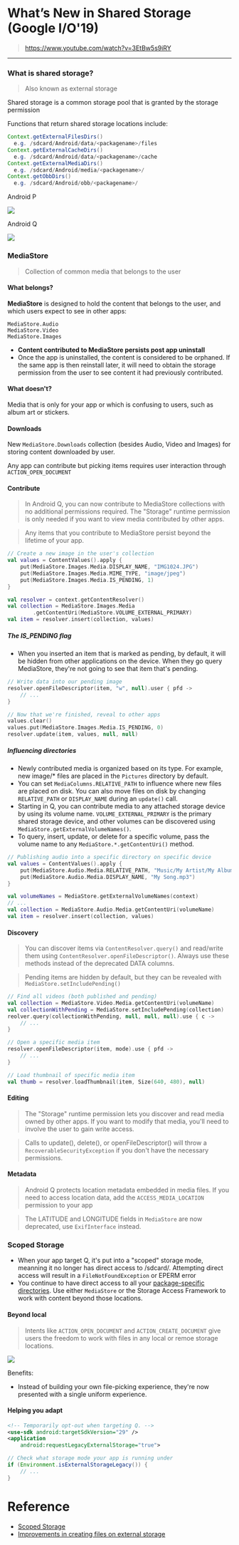 # What’s New in Shared Storage (Google I/O'19)

> https://www.youtube.com/watch?v=3EtBw5s9iRY

---

### What is shared storage?
> Also known as external storage

Shared storage is a common storage pool that is granted by the storage permission

Functions that return shared storage locations include:

```java
Context.getExternalFilesDirs()
  e.g. /sdcard/Android/data/<packagename>/files
Context.getExternalCacheDirs()
  e.g. /sdcard/Android/data/<packagename>/cache
Context.getExternalMediaDirs()
  e.g. /sdcard/Android/media/<packagename>/
Context.getObbDirs()
  e.g. /sdcard/Android/obb/<packagename>/
```

Android P

![](https://github.com/phamducminh/io19-notes/blob/master/resources/storage-android-p.png)

Android Q

![](https://github.com/phamducminh/io19-notes/blob/master/resources/storage-android-q.png)

### MediaStore
> Collection of common media that belongs to the user

#### What belongs?

**MediaStore** is designed to hold the content that belongs to the user, and which users expect to see in other apps:

    MediaStore.Audio
    MediaStore.Video
    MediaStore.Images

* **Content contributed to MediaStore persists post app uninstall**
* Once the app is uninstalled, the content is considered to be orphaned. If the same app is then reinstall later, it will need to obtain the storage permission from the user to see content it had previously contributed.

#### What doesn't?

Media that is only for your app or which is confusing to users, such as album art or stickers.

#### Downloads

New `MediaStore.Downloads` collection (besides Audio, Video and Images) for storing content downloaded by user.

Any app can contribute but picking items requires user interaction through `ACTION_OPEN_DOCUMENT`

#### Contribute

> In Android Q, you can now contribute to MediaStore collections with no additional permissions required. The "Storage" runtime permission is only needed if you want to view media contributed by other apps.

> Any items that you contribute to MediaStore persist beyond the lifetime of your app.

```kotlin
// Create a new image in the user's collection
val values = ContentValues().apply {
    put(MediaStore.Images.Media.DISPLAY_NAME, "IMG1024.JPG")
    put(MediaStore.Images.Media.MIME_TYPE, "image/jpeg")
    put(MediaStore.Images.Media.IS_PENDING, 1)
}

val resolver = context.getContentResolver()
val collection = MediaStore.Images.Media
        .getContentUri(MediaStore.VOLUME_EXTERNAL_PRIMARY)
val item = resolver.insert(collection, values)
```

##### The IS_PENDING flag

* When you inserted an item that is marked as pending, by default, it will be hidden from other applications on the device. When they go query MediaStore, they're not going to see that item that's pending.

```kotlin
// Write data into our pending image
resolver.openFileDescriptor(item, "w", null).user { pfd -> 
    // ...
}

// Now that we're finished, reveal to other apps
values.clear()
values.put(MediaStore.Images.Media.IS_PENDING, 0)
resolver.update(item, values, null, null)
```

##### Influencing directories

* Newly contributed media is organized based on its type. For example, new image/* files are placed in the `Pictures` directory by default.
* You can set `MediaColumns.RELATIVE_PATH` to influence where new files are placed on disk. You can also move files on disk by changing `RELATIVE_PATH` or `DISPLAY_NAME` during an `update()` call.
* Starting in Q, you can contribute media to any attached storage device by using its volume name. `VOLUME_EXTERNAL_PRIMARY` is the primary shared storage device, and other volumes can be discovered using `MediaStore.getExternalVolumeNames()`.
* To query, insert, update, or delete for a specific volume, pass the volume name to any `MediaStore.*.getContentUri()` method.

```kotlin
// Publishing audio into a specific directory on specific device
val values = ContentValues().apply {
    put(MediaStore.Audio.Media.RELATIVE_PATH, "Music/My Artist/My Album")
    put(MediaStore.Audio.Media.DISPLAY_NAME, "My Song.mp3")
}

val volumeNames = MediaStore.getExternalVolumeNames(context)
// ...
val collection = MediaStore.Audio.Media.getContentUri(volumeName)
val item = resolver.insert(collection, values)
```

#### Discovery

> You can discover items via `ContentResolver.query()` and read/write them using `ContentResolver.openFileDescriptor()`. Always use these methods instead of the deprecated DATA columns.

> Pending items are hidden by default, but they can be revealed with `MediaStore.setIncludePending()`

```kotlin
// Find all videos (both published and pending)
val collection = MediaStore.Video.Media.getContentUri(volumeName)
val collectionWithPending = MediaStore.setIncludePending(collection)
reolver.query(collectionWithPending, null, null, null).use { c ->
    // ...
}

// Open a specific media item
resolver.openFileDescriptor(item, mode).use { pfd ->
    // ...
}

// Load thumbnail of specific media item
val thumb = resolver.loadThumbnail(item, Size(640, 480), null)
```

#### Editing

> The "Storage" runtime permission lets you discover and read media owned by other apps. If you want to modify that media, you'll need to involve the user to gain write access.

> Calls to update(), delete(), or openFileDescriptor() will throw a `RecoverableSecurityException` if you don't have the necessary permissions.

#### Metadata

> Android Q protects location metadata embedded in media files. If you need to access location data, add the `ACCESS_MEDIA_LOCATION` permission to your app

> The LATITUDE and LONGITUDE fields in `MediaStore` are now deprecated, use `ExifInterface` instead.

### Scoped Storage

* When your app target Q, it's put into a "scoped" storage mode, meanning it no longer has direct access to /sdcard/. Attempting direct access will result in a `FileNotFoundException` or EPERM error
* You continue to have direct access to all your [package-specific directories](what-new-in-shared-storage.md#what-is-shared-storage). Use either `MediaStore` or the Storage Access Framework to work with content beyond those locations.

#### Beyond local

> Intents like `ACTION_OPEN_DOCUMENT` and `ACTION_CREATE_DOCUMENT` give users the freedom to work with files in any local or remoe storage locations.

![](https://github.com/phamducminh/io19-notes/blob/master/resources/beyond-local.png)

Benefits:
* Instead of building your own file-picking experience, they're now presented with a single uniform experience.

#### Helping you adapt

```xml
<!-- Temporarily opt-out when targeting Q. -->
<use-sdk android:targetSdkVersion="29" />
<application
    android:requestLegacyExternalStorage="true">
```

```java
// Check what storage mode your app is running under
if (Environment.isExternalStorageLegacy()) {
    // ...
}
```

# Reference

* [Scoped Storage](https://developer.android.com/preview/privacy/scoped-storage)
* [Improvements in creating files on external storage](https://developer.android.com/preview/features#create-files-external-storage)




